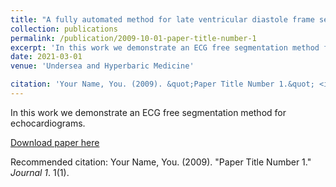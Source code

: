 ```yaml
---
title: "A fully automated method for late ventricular diastole frame selection in post-dive echocardiography without ECG gating"
collection: publications
permalink: /publication/2009-10-01-paper-title-number-1
excerpt: 'In this work we demonstrate an ECG free segmentation method for echocardiograms.'
date: 2021-03-01
venue: 'Undersea and Hyperbaric Medicine'

citation: 'Your Name, You. (2009). &quot;Paper Title Number 1.&quot; <i>Journal 1</i>. 1(1).'
---
```

In this work we demonstrate an ECG free segmentation method for echocardiograms.

[Download paper here](http://emarkley.github.io/files/paper6.pdf)

Recommended citation: Your Name, You. (2009). "Paper Title Number 1." <i>Journal 1</i>. 1(1).
